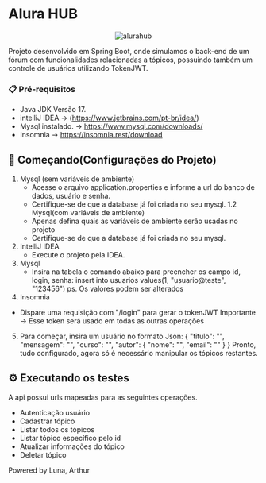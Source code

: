 

# Alura HUB

<div align="center">
  <img src="https://github.com/Lunaartur/alurahub/assets/125662966/bba0254d-adeb-466f-882c-538efd2e7a8b" alt="alurahub">
</div>

Projeto desenvolvido em Spring Boot, onde simulamos o back-end de um fórum com funcionalidades relacionadas a tópicos, possuindo também um controle de usuários utilizando TokenJWT.

### 📋 Pré-requisitos

- Java JDK Versão 17.
- intelliJ IDEA -> (https://www.jetbrains.com/pt-br/idea/)
- Mysql instalado. -> https://www.mysql.com/downloads/
- Insomnia -> https://insomnia.rest/download

## 🚀 Começando(Configurações do Projeto)
1. Mysql (sem variáveis de ambiente)
   - Acesse o arquivo application.properties e informe a url do banco de dados, usuário e senha.
   - Certifique-se de que a database já foi criada no seu mysql.
1.2 Mysql(com variáveis de ambiente)
   - Apenas defina quais as variáveis de ambiente serão usadas no projeto
   - Certifique-se de que a database já foi criada no seu mysql.
2. IntelliJ IDEA
   - Execute o projeto pela IDEA.
3. Mysql
   - Insira na tabela o comando abaixo para preencher os campo id, login, senha:
     insert into usuarios values(1, "usuario@teste", "123456")
     ps. Os valores podem ser alterados
4. Insomnia
 - Dispare uma requisição com "/login" para gerar o tokenJWT
 Importante -> Esse token será usado em todas as outras operações
5. Para começar, insira um usuário no formato Json:
  {
  "titulo": "",
  "mensagem": "",
  "curso": "",
  "autor": {
    "nome": "",
    "email": ""
  }
}
Pronto, tudo configurado, agora só é necessário manipular os tópicos restantes.

## ⚙️ Executando os testes

A api possui urls mapeadas para as seguintes operações.
- Autenticação usuário
- Cadastrar tópico
- Listar todos os tópicos
- Listar tópico específico pelo id
- Atualizar informações do tópico
- Deletar tópico

Powered by Luna, Arthur
